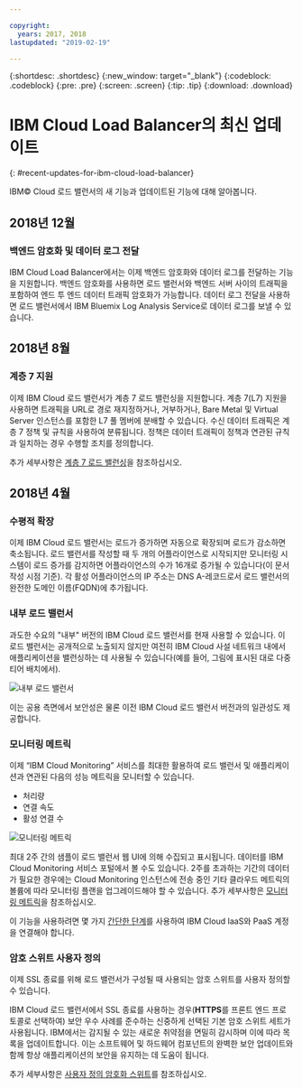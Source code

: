 ```yaml
---

copyright:
  years: 2017, 2018
lastupdated: "2019-02-19"

---
```


{:shortdesc: .shortdesc}
{:new_window: target="_blank"}
{:codeblock: .codeblock}
{:pre: .pre}
{:screen: .screen}
{:tip: .tip}
{:download: .download}


# IBM Cloud Load Balancer의 최신 업데이트
{: #recent-updates-for-ibm-cloud-load-balancer}

IBM© Cloud 로드 밸런서의 새 기능과 업데이트된 기능에 대해 알아봅니다.

## 2018년 12월
### 백엔드 암호화 및 데이터 로그 전달
IBM Cloud Load Balancer에서는 이제 백엔드 암호화와 데이터 로그를 전달하는 기능을 지원합니다. 백엔드 암호화를 사용하면 로드 밸런서와 백엔드 서버 사이의 트래픽을 포함하여 엔드 투 엔드 데이터 트래픽 암호화가 가능합니다. 데이터 로그 전달을 사용하면 로드 밸런서에서 IBM Bluemix Log Analysis Service로 데이터 로그를 보낼 수 있습니다.

## 2018년 8월
### 계층 7 지원
이제 IBM Cloud 로드 밸런서가 계층 7 로드 밸런싱을 지원합니다. 계층 7(L7) 지원을 사용하면 트래픽을 URL로 경로 재지정하거나, 거부하거나, Bare Metal 및 Virtual Server 인스턴스를 포함한 L7 풀 멤버에 분배할 수 있습니다. 수신 데이터 트래픽은 계층 7 정책 및 규칙을 사용하여 분류됩니다. 정책은 데이터 트래픽이 정책과 연관된 규칙과 일치하는 경우 수행할 조치를 정의합니다.

추가 세부사항은 [계층 7 로드 밸런싱](/docs/infrastructure/loadbalancer-service?topic=loadbalancer-service-layer-7-load-balancing)을 참조하십시오.

## 2018년 4월
### 수평적 확장
이제 IBM Cloud 로드 밸런서는 로드가 증가하면 자동으로 확장되며 로드가 감소하면 축소됩니다. 로드 밸런서를 작성할 때 두 개의 어플라이언스로 시작되지만 모니터링 시스템이 로드 증가를 감지하면 어플라이언스의 수가 16개로 증가될 수 있습니다(이 문서 작성 시점 기준). 각 활성 어플라이언스의 IP 주소는 DNS A-레코드로서 로드 밸런서의 완전한 도메인 이름(FQDN)에 추가됩니다.

### 내부 로드 밸런서
과도한 수요의 "내부" 버전의 IBM Cloud 로드 밸런서를 현재 사용할 수 있습니다. 이 로드 밸런서는 공개적으로 노출되지 않지만 여전히 IBM Cloud 사설 네트워크 내에서 애플리케이션을 밸런싱하는 데 사용될 수 있습니다(예를 들어, 그림에 표시된 대로 다중 티어 배치에서).

![내부 로드 밸런서](./images/InternalLB.png)

이는 공용 측면에서 보안성은 물론 이전 IBM Cloud 로드 밸런서 버전과의 일관성도 제공합니다.

### 모니터링 메트릭
이제 “IBM Cloud Monitoring” 서비스를 최대한 활용하여 로드 밸런서 및 애플리케이션과 연관된 다음의 성능 메트릭을 모니터할 수 있습니다.

* 처리량
* 연결 속도
* 활성 연결 수

![모니터링 메트릭](./images/Metrics.png)

최대 2주 간의 샘플이 로드 밸런서 웹 UI에 의해 수집되고 표시됩니다. 데이터를 IBM Cloud Monitoring 서비스 포털에서 볼 수도 있습니다. 2주를 초과하는 기간의 데이터가 필요한 경우에는 Cloud Monitoring 인스턴스에 전송 중인 기타 클라우드 메트릭의 볼륨에 따라 모니터링 플랜을 업그레이드해야 할 수 있습니다. 추가 세부사항은 [모니터링 메트릭](/docs/infrastructure/loadbalancer-service?topic=loadbalancer-service-monitoring-metrics-with-ibm-cloud-load-balancer)을 참조하십시오.

이 기능을 사용하려면 몇 가지 [간단한 단계](/docs/account?topic=account-unifyingaccounts)를 사용하여 IBM Cloud IaaS와 PaaS 계정을 연결해야 합니다.

### 암호 스위트 사용자 정의
이제 SSL 종료를 위해 로드 밸런서가 구성될 때 사용되는 암호 스위트를 사용자 정의할 수 있습니다.

IBM Cloud 로드 밸런서에서 SSL 종료를 사용하는 경우(**HTTPS**를 프론트 엔드 프로토콜로 선택하여) 보안 우수 사례를 준수하는 신중하게 선택된 기본 암호 스위트 세트가 사용됩니다. IBM에서는 감지될 수 있는 새로운 취약점을 면밀히 감시하며 이에 따라 목록을 업데이트합니다. 이는 소프트웨어 및 하드웨어 컴포넌트의 완벽한 보안 업데이트와 함께 항상 애플리케이션의 보안을 유지하는 데 도움이 됩니다.

추가 세부사항은 [사용자 정의 암호화 스위트](/docs/infrastructure/loadbalancer-service?topic=loadbalancer-service-choosing-a-preferred-cipher-suite-for-your-https-application)를 참조하십시오.

